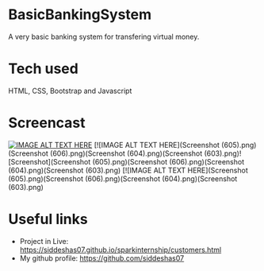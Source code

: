 # BasicBankingSystem
A very basic banking system for transfering virtual money.

# Tech used
HTML, CSS, Bootstrap and Javascript

# Screencast
[![IMAGE ALT TEXT HERE](https://youtu.be/Eb_CmE1wgf4)](https://youtu.be/Eb_CmE1wgf4)
[![IMAGE ALT TEXT HERE](Screenshot (605).png)(Screenshot (606).png)(Screenshot (604).png)(Screenshot (603).png)![Screenshot](Screenshot (605).png)(Screenshot (606).png)(Screenshot (604).png)(Screenshot (603).png)
[![IMAGE ALT TEXT HERE](Screenshot (605).png)(Screenshot (606).png)(Screenshot (604).png)(Screenshot (603).png)


# Useful links
+ Project in Live: https://siddeshas07.github.io/sparkinternship/customers.html
+ My github profile: https://github.com/siddeshas07
